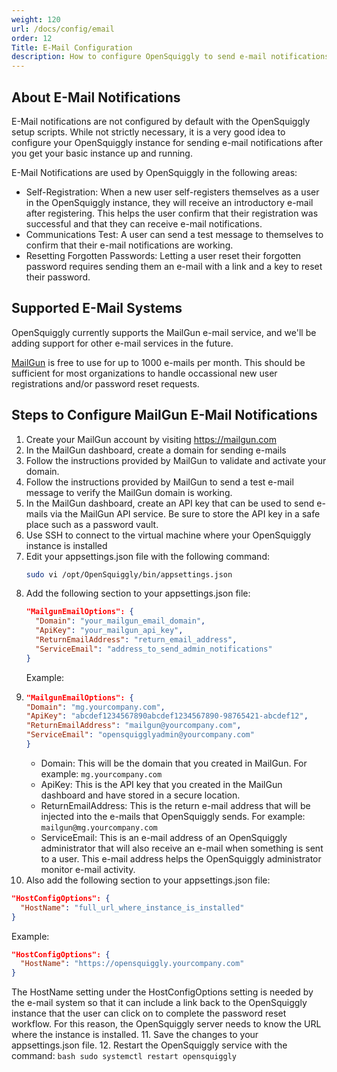 ```yaml
---
weight: 120
url: /docs/config/email
order: 12
Title: E-Mail Configuration
description: How to configure OpenSquiggly to send e-mail notifications.
---
```

## About E-Mail Notifications

E-Mail notifications are not configured by default with the OpenSquiggly
setup scripts. While not strictly necessary, it is a very good idea to
configure your OpenSquiggly instance for sending e-mail notifications after
you get your basic instance up and running.

E-Mail Notifications are used by OpenSquiggly in the following areas:

* Self-Registration: When a new user self-registers themselves as a user in the OpenSquiggly
  instance, they will receive an introductory e-mail after registering.
  This helps the user confirm that their registration was successful and
  that they can receive e-mail notifications.
* Communications Test: A user can send a test message to themselves to confirm that their
  e-mail notifications are working.
* Resetting Forgotten Passwords: Letting a user reset their forgotten password
  requires sending them an e-mail with a link and a key to reset their password.

## Supported E-Mail Systems

OpenSquiggly currently supports the MailGun e-mail service, and we'll be adding
support for other e-mail services in the future.

[MailGun](https://mailgun.com) is free to use for up to 1000 e-mails per month.
This should be sufficient for most organizations to handle occassional new user
registrations and/or password reset requests.

## Steps to Configure MailGun E-Mail Notifications

1. Create your MailGun account by visiting https://mailgun.com
2. In the MailGun dashboard, create a domain for sending e-mails
3. Follow the instructions provided by MailGun to validate and
   activate your domain.
4. Follow the instructions provided by MailGun to send a test e-mail
   message to verify the MailGun domain is working.
5. In the MailGun dashboard, create an API key that can be used to send
   e-mails via the MailGun API service. Be sure to store the API key in 
   a safe place such as a password vault.
6. Use SSH to connect to the virtual machine where your OpenSquiggly instance
   is installed
7. Edit your appsettings.json file with the following command:
   ```bash
   sudo vi /opt/OpenSquiggly/bin/appsettings.json
   ```
8. Add the following section to your appsettings.json file:
   ```json
   "MailgunEmailOptions": {
     "Domain": "your_mailgun_email_domain",
     "ApiKey": "your_mailgun_api_key",
     "ReturnEmailAddress": "return_email_address",
     "ServiceEmail": "address_to_send_admin_notifications"
   }
   ```
   Example:
9. ```json
   "MailgunEmailOptions": {
   "Domain": "mg.yourcompany.com",
   "ApiKey": "abcdef1234567890abcdef1234567890-98765421-abcdef12",
   "ReturnEmailAddress": "mailgun@yourcompany.com",
   "ServiceEmail": "opensquigglyadmin@yourcompany.com"
   }
   ```
   - Domain: This will be the domain that you created in MailGun.
     For example: ```mg.yourcompany.com```
   - ApiKey: This is the API key that you created in the MailGun dashboard
     and have stored in a secure location.
   - ReturnEmailAddress: This is the return e-mail address that will be injected
     into the e-mails that OpenSquiggly sends. For example: ```mailgun@mg.yourcompany.com```
   - ServiceEmail: This is an e-mail address of an OpenSquiggly administrator that will also
     receive an e-mail when something is sent to a user. This e-mail address helps the OpenSquiggly
     administrator monitor e-mail activity.
10. Also add the following section to your appsettings.json file:
   ```json
   "HostConfigOptions": {
     "HostName": "full_url_where_instance_is_installed"
   }
   ```
   Example:
   ```json
   "HostConfigOptions": {
     "HostName": "https://opensquiggly.yourcompany.com"
   }
   ```
   The HostName setting under the HostConfigOptions setting is needed by
   the e-mail system so that it can include a link back to the OpenSquiggly
   instance that the user can click on to complete the password reset workflow.
   For this reason, the OpenSquiggly server needs to know the URL where the
   instance is installed.
11. Save the changes to your appsettings.json file.
12. Restart the OpenSquiggly service with the command:
    ```bash
    sudo systemctl restart opensquiggly
    ```


